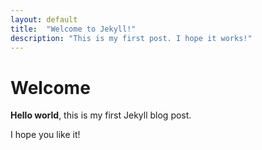 ```yaml
---
layout: default
title:  "Welcome to Jekyll!"
description: "This is my first post. I hope it works!"
---
```


# Welcome

**Hello world**, this is my first Jekyll blog post.

I hope you like it!

